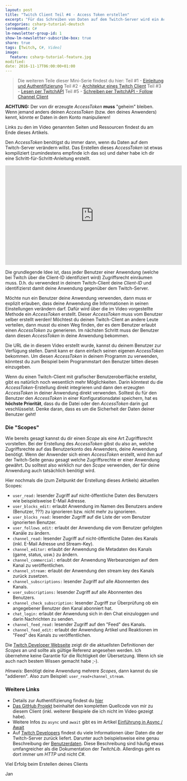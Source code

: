 ```yaml
---
layout: post
title: "Twitch Client Teil #4 - Access Token erstellen"
excerpt: "Für das Schreiben von Daten auf dem Twitch-Server wird ein AccessToken benötigt."
categories: csharp-tutorial-deutsch
lernmoment: C#
lm-newsletter-group-id: 1
show-lm-newsletter-subscribe-box: true
share: true
tags: [Twitch, C#, Video]
image:
  feature: csharp-tutorial-feature.jpg
modified:
date: 2016-11-17T06:00:00+01:00
---
```


> Die weiteren Teile dieser Mini-Serie findest du hier:
> Teil #1 - [Einleitung  und Authentifizierung](/csharp-tutorial-deutsch/twitch-client-einleitung/)
> Teil #2 - [Architektur eines Twitch Client](/csharp-tutorial-deutsch/twitch-client-architektur/)
> Teil #3 - [Lesen per TwitchAPI](/csharp-tutorial-deutsch/twitch-client-daten-lesen-per-api/)
> Teil #5 - [Schreiben per TwitchAPI - Follow Channel Client](/csharp-tutorial-deutsch/twitch-client-daten-schreiben-per-api/)

**ACHTUNG:** Der von dir erzeugte *AccessToken* **muss** "geheim" bleiben. Wenn jemand anders deinen *AccessToken* (bzw. den deines Anwenders) kennt, könnte er Daten in dem Konto manipulieren!

Links zu den im Video genannten Seiten und Ressourcen findest du am Ende dieses Artikels.

Den *AccessToken* benötigst du immer dann, wenn du Daten auf dem Twitch-Server verändern willst. Das Erstellen dieses *AccessToken* ist etwas kompiliziert (zumindestens empfinde ich das so) und daher habe ich dir eine Schritt-für-Schritt-Anleitung erstellt. 

<iframe width="560" height="315" src="https://www.youtube-nocookie.com/embed/vUi7Gyo9DzE" frameborder="0" allow="encrypted-media" allowfullscreen></iframe>

Die grundlegende Idee ist, dass jeder Benutzer einer Anwendung (welche bei Twitch über die Client-ID identifiziert wird) Zugriffsrecht einräumen muss. D.h. du verwendest in deinem Twitch-Client deine *Client-ID* und identifizierst damit deine Anwendung gegenüber dem Twitch-Server. 

Möchte nun ein Benutzer deine Anwendung verwenden, dann muss er explizit erlauben, dass deine Anwendung die Informationen in seinen Einstellungen verändern darf. Dafür wird über die im Video vorgestellte Methode ein *AccessToken* erstellt. Dieser *AccessToken* muss vom Benutzer selber erstellt werden! Möchtest du deinen Twitch-Client an andere Leute verteilen, dann musst du einen Weg finden, der es dem Benutzer erlaubt einen *AccessToken* zu generieren. Im nächsten Schritt muss der Benutzer dann diesen *AccessToken* in deine Anwendung bekommen.

Die URL die in diesem Video erstellt wurde, kannst du deinem Benutzer zur Verfügung stellen. Damit kann er dann einfach seinen eigenen *AccessToken* bekommen. Um diesen *AccessToken* in deinem Programm zu verwenden, könntest du zum Beispiel beim Programmstart den Benutzer bitten diesen einzugeben. 

Wenn du einen Twitch-Client mit grafischer Benutzeroberfläche erstellst, gibt es natürlich noch wesentlich mehr Möglichkeiten. Darin könntest du die *AccessToken*-Erstellung direkt integrieren und dann den erzeugten *AccessToken* in deiner Anwendung direkt verwenden. Solltest du für den Benutzer den *AccessToken* in einer Konfigurationsdatei speichern, hat es **höchste Priorität**, dass du die Datei oder den *AccessToken* darin gut veschlüsselst. Denke daran, dass es um die Sicherheit der Daten deiner Benutzer geht!

### Die "Scopes"

Wie bereits gesagt kannst du dir einen *Scope* als eine Art Zugriffsrecht vorstellen. Bei der Erstellung des *AccessToken* gibst du also an, welche Zugriffsrechte auf das Benutzerkonto des Anwenders, deine Anwendung benötigt. Wenn der Anwender sich einen *AccessToken* erstellt, wird ihm auf der Twitch-Seite genau gesagt welche Zugriffsrechte er einer Anwendung gewährt. Du solltest also wirklich nur den *Scope* verwenden, der für deine Anwendung auch tatsächlich benötigt wird.

Hier nochmals die (zum Zeitpunkt der Erstellung dieses Artikels) aktuellen Scopes:

 - `user_read:` lesender Zugriff auf nicht-öffentliche Daten des Benutzers wie beispielsweise E-Mail Adresse.
 - `user_blocks_edit:` erlaubt Anwendung im Namen des Benutzers andere (Benutzer, ???) zu ignorieren bzw. nicht mehr zu ignorieren. 
 - `user_blocks_read:` lesender Zugriff auf die Liste der vom Benutzer ignorierten Benutzer.
 - `user_follows_edit:` erlaubt der Anwendung die vom Benutzer gefolgten Kanäle zu ändern.
 - `channel_read:` lesender Zugriff auf nicht-öffentliche Daten des Kanals (inkl. E-Mail Adresse und Stream-Key).
 - `channel_editor:` erlaubt der Anwendung die Metadaten des Kanals (game, status, usw.) zu ändern.
 - `channel_commercial:` erlaubt der Anwendung Werbeanzeigen auf dem Kanal zu veröffentlichen.
 - `channel_stream:` erlaubt der Anwendung den stream key des Kanals zurück zusetzen.
 - `channel_subscriptions:` lesender Zugriff auf alle Abonnenten des Kanals.
 - `user_subscriptions:` lesender Zugriff auf alle Abonnenten des Benutzers.
 - `channel_check_subscription:` lesender Zugriff zur Überprüfung ob ein angegebener Benutzer den Kanal abonniert hat.
 - `chat_login:` erlaubt der Anwendung sich in den Chat einzuloggen und darin Nachrichten zu senden.
 - `channel_feed_read:` lesender Zugriff auf den "Feed" des Kanals.
 - `channel_feed_edit:` erlaubt der Anwendung Artikel und Reaktionen im "Feed" des Kanals zu veröffentlichen.

Die [Twitch Developer Webseite](https://dev.twitch.tv/docs/authentication/) zeigt dir die aktuellsten Definitionen der *Scopes* an und sollte als gültige Referenz angesehen werden. Ich übernehme keine Garantie für die Richtigkeit der Übersetzung. Wenn ich sie auch nach bestem Wissen gemacht habe ;-).

*Hinweis:* Benötigt deine Anwendung mehrere *Scopes*, dann kannst du sie "addieren". Also zum Beispiel: `user_read+channel_stream`. 

### Weitere Links

 - Details zur Authentifizierung findest du [hier](https://dev.twitch.tv/docs/authentication/)
 - [Das GitHub Projekt](https://github.com/LernMoment/csharp-twitch-client) beinhaltet den kompletten Quellcode von mir zu diesem Client (inkl. weiterer Beispiele die ich nicht im Video gezeigt habe).
 - Weitere Infos zu `async` und `await` gibt es im Artikel [Einführung in Async / Await](/csharp-programmieren/einfuehrung-in-async-und-await/)  
 - Auf [Twitch Developers](https://dev.twitch.tv/docs) findest du viele Informationen über Daten die der Twitch-Server zurück liefert. Darunter auch beispielsweise eine genau Beschreibung der [Benutzerdaten](https://dev.twitch.tv/docs/api/v3/users/). Diese Beschreibung sind häufig etwas umfangreicher als die Dokumentation der *TwitchLib*. Allerdings geht es dort immer um *HTTP* und nicht *C#*. 

Viel Erfolg beim Erstellen deines Clients

Jan
